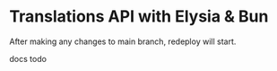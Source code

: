 # Translations API with Elysia & Bun

After making any changes to main branch, redeploy will start.

docs todo

